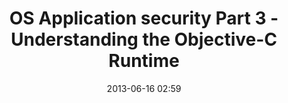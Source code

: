 ---
layout: post
title: "OS Application security Part 3 - Understanding the Objective-C Runtime"
date: 2013-06-16 02:59
comments: true
categories: 
---